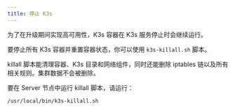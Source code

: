 ```yaml
---
title: 停止 K3s
---
```



为了在升级期间实现高可用性，K3s 容器在 K3s 服务停止时会继续运行。

要停止所有 K3s 容器并重置容器状态，你可以使用 `k3s-killall.sh` 脚本。

killall 脚本能清理容器、K3s 目录和网络组件，同时还能删除 iptables 链以及所有相关规则。集群数据不会被删除。

要在 Server 节点中运行 killall 脚本，请运行：

```bash
/usr/local/bin/k3s-killall.sh
```
